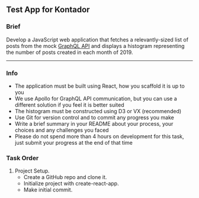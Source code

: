 ## Test App for Kontador

### Brief

Develop a JavaScript web application that fetches a relevantly-sized list of posts from the mock [GraphQL API](https://fakerql.stephix.uk/) and displays a histogram representing the number of posts created in each month of 2019.

---

### Info

- The application must be built using React, how you scaffold it is up to you
- We use Apollo for GraphQL API communication, but you can use a different solution if you feel it is better suited
- The histogram must be constructed using D3 or VX (recommended)
- Use Git for version control and to commit any progress you make
- Write a brief summary in your README about your process, your choices and any challenges you faced
- Please do not spend more than 4 hours on development for this task, just submit your progress at the end of that time


### Task Order

1. Project Setup.
    - Create a GitHub repo and clone it.
    - Initialize project with create-react-app.
    - Make initial commit.